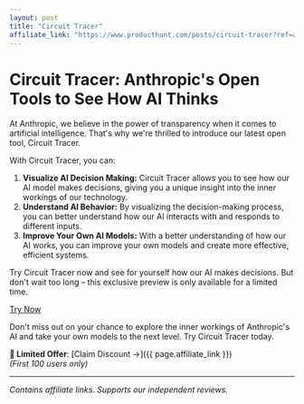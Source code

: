 ```yaml
---
layout: post
title: "Circuit Tracer"
affiliate_link: "https://www.producthunt.com/posts/circuit-tracer?ref=autoverse&utm_source=autoverse"
---
```


Circuit Tracer: Anthropic's Open Tools to See How AI Thinks
==============================================================

At Anthropic, we believe in the power of transparency when it comes to artificial intelligence. That's why we're thrilled to introduce our latest open tool, Circuit Tracer.

With Circuit Tracer, you can:

1. **Visualize AI Decision Making:** Circuit Tracer allows you to see how our AI model makes decisions, giving you a unique insight into the inner workings of our technology.
2. **Understand AI Behavior:** By visualizing the decision-making process, you can better understand how our AI interacts with and responds to different inputs.
3. **Improve Your Own AI Models:** With a better understanding of how our AI works, you can improve your own models and create more effective, efficient systems.

Try Circuit Tracer now and see for yourself how our AI makes decisions. But don't wait too long – this exclusive preview is only available for a limited time.

[Try Now](https://www.producthunt.com/r/p/972194?app_id=339)

Don't miss out on your chance to explore the inner workings of Anthropic's AI and take your own models to the next level. Try Circuit Tracer today.

**🚨 Limited Offer**: [Claim Discount →]({{ page.affiliate_link }})  
*(First 100 users only)*  

---

*Contains affiliate links. Supports our independent reviews.*

